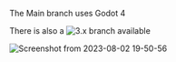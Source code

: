 The Main branch uses Godot 4

There is also a ![3.x](https://github.com/Variable-Interactive/SmartSlicer/tree/3.x) branch available

![Screenshot from 2023-08-02 19-50-56](https://github.com/Variable-Interactive/SmartSlicer/assets/77773850/4adfeb3c-2cd4-4a7e-afbc-831ceac789e2)
